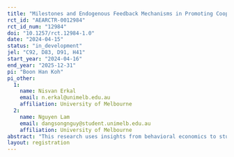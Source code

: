 ```yaml
---
title: "Milestones and Endogenous Feedback Mechanisms in Promoting Cooperation in Dynamic VCM."
rct_id: "AEARCTR-0012984"
rct_id_num: "12984"
doi: "10.1257/rct.12984-1.0"
date: "2024-04-15"
status: "in_development"
jel: "C92, D83, D91, H41"
start_year: "2024-04-16"
end_year: "2025-12-31"
pi: "Boon Han Koh"
pi_other:
  1:
    name: Nisvan Erkal
    email: n.erkal@unimelb.edu.au
    affiliation: University of Melbourne
  2:
    name: Nguyen Lam
    email: dangsongnguy@student.unimelb.edu.au
    affiliation: University of Melbourne
abstract: "This research uses insights from behavioral economics to study the role of feedback formation in reducing the free-riding problem in team settings. We examine whether letting team members choose their preferred feedback mechanisms promotes higher or lower team contributions than exogenously assigning a feedback mechanism to the team. Participating in the dynamic voluntary contribution mechanism (VCM) game, team members choose between receiving feedback about their team’s progress on a regular basis (time-based feedback) or based on the achievement of intermediate milestones (milestone-based feedback). The findings from this study will contribute to the growing literature on feedback mechanisms as well as have policy implications for designing feedback in team contexts."
layout: registration
---
```


